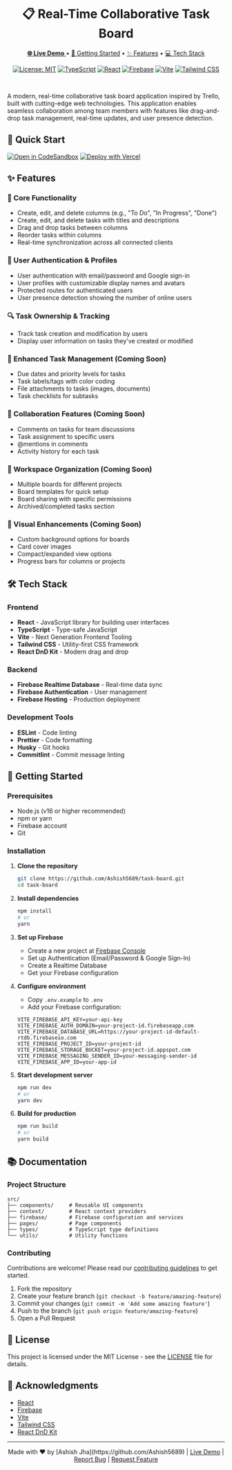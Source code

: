 <div align="center">
  <h1>📋 Real-Time Collaborative Task Board</h1>
  <p>
    <a href="https://task-board-gules-phi.vercel.app/" target="_blank">
      <strong>🌐 Live Demo</strong>
    </a>
    <span> • </span>
    <a href="#getting-started">🚀 Getting Started</a>
    <span> • </span>
    <a href="#features">✨ Features</a>
    <span> • </span>
    <a href="#tech-stack">💻 Tech Stack</a>
  </p>
  
  [![License: MIT](https://img.shields.io/badge/License-MIT-yellow.svg)](https://opensource.org/licenses/MIT)
  [![TypeScript](https://img.shields.io/badge/TypeScript-007ACC?style=flat&logo=typescript&logoColor=white)](https://www.typescriptlang.org/)
  [![React](https://img.shields.io/badge/React-20232A?style=flat&logo=react&logoColor=61DAFB)](https://reactjs.org/)
  [![Firebase](https://img.shields.io/badge/Firebase-FFCA28?style=flat&logo=firebase&logoColor=black)](https://firebase.google.com/)
  [![Vite](https://img.shields.io/badge/Vite-B73BFE?style=flat&logo=vite&logoColor=FFD62E)](https://vitejs.dev/)
  [![Tailwind CSS](https://img.shields.io/badge/Tailwind_CSS-38B2AC?style=flat&logo=tailwind-css&logoColor=white)](https://tailwindcss.com/)
</div>

<br/>

A modern, real-time collaborative task board application inspired by Trello, built with cutting-edge web technologies. This application enables seamless collaboration among team members with features like drag-and-drop task management, real-time updates, and user presence detection.

## 🚀 Quick Start

[![Open in CodeSandbox](https://img.shields.io/badge/Open%20in-CodeSandbox-blue?style=for-the-badge&logo=codesandbox)](https://codesandbox.io/s/github/yourusername/task-board)
[![Deploy with Vercel](https://vercel.com/button)](https://vercel.com/new/clone?repository-url=https%3A%2F%2Fgithub.com%2Fyourusername%2Ftask-board)

## ✨ Features

### 🎯 Core Functionality
- Create, edit, and delete columns (e.g., "To Do", "In Progress", "Done")
- Create, edit, and delete tasks with titles and descriptions
- Drag and drop tasks between columns
- Reorder tasks within columns
- Real-time synchronization across all connected clients

### 👥 User Authentication & Profiles
- User authentication with email/password and Google sign-in
- User profiles with customizable display names and avatars
- Protected routes for authenticated users
- User presence detection showing the number of online users

### 🔍 Task Ownership & Tracking
- Track task creation and modification by users
- Display user information on tasks they've created or modified

### 🚧 Enhanced Task Management (Coming Soon)
- Due dates and priority levels for tasks
- Task labels/tags with color coding
- File attachments to tasks (images, documents)
- Task checklists for subtasks

### 🤝 Collaboration Features (Coming Soon)
- Comments on tasks for team discussions
- Task assignment to specific users
- @mentions in comments
- Activity history for each task

### 📂 Workspace Organization (Coming Soon)
- Multiple boards for different projects
- Board templates for quick setup
- Board sharing with specific permissions
- Archived/completed tasks section

### 🎨 Visual Enhancements (Coming Soon)
- Custom background options for boards
- Card cover images
- Compact/expanded view options
- Progress bars for columns or projects

## 🛠️ Tech Stack

### Frontend
- **React** - JavaScript library for building user interfaces
- **TypeScript** - Type-safe JavaScript
- **Vite** - Next Generation Frontend Tooling
- **Tailwind CSS** - Utility-first CSS framework
- **React DnD Kit** - Modern drag and drop

### Backend
- **Firebase Realtime Database** - Real-time data sync
- **Firebase Authentication** - User management
- **Firebase Hosting** - Production deployment

### Development Tools
- **ESLint** - Code linting
- **Prettier** - Code formatting
- **Husky** - Git hooks
- **Commitlint** - Commit message linting

## 🚀 Getting Started

### Prerequisites

- Node.js (v16 or higher recommended)
- npm or yarn
- Firebase account
- Git

### Installation

1. **Clone the repository**
   ```bash
   git clone https://github.com/Ashish5689/task-board.git
   cd task-board
   ```

2. **Install dependencies**
   ```bash
   npm install
   # or
   yarn
   ```

3. **Set up Firebase**
   - Create a new project at [Firebase Console](https://console.firebase.google.com/)
   - Set up Authentication (Email/Password & Google Sign-In)
   - Create a Realtime Database
   - Get your Firebase configuration

4. **Configure environment**
   - Copy `.env.example` to `.env`
   - Add your Firebase configuration:
   ```env
   VITE_FIREBASE_API_KEY=your-api-key
   VITE_FIREBASE_AUTH_DOMAIN=your-project-id.firebaseapp.com
   VITE_FIREBASE_DATABASE_URL=https://your-project-id-default-rtdb.firebaseio.com
   VITE_FIREBASE_PROJECT_ID=your-project-id
   VITE_FIREBASE_STORAGE_BUCKET=your-project-id.appspot.com
   VITE_FIREBASE_MESSAGING_SENDER_ID=your-messaging-sender-id
   VITE_FIREBASE_APP_ID=your-app-id
   ```

5. **Start development server**
   ```bash
   npm run dev
   # or
   yarn dev
   ```

6. **Build for production**
   ```bash
   npm run build
   # or
   yarn build
   ```

## 📚 Documentation

### Project Structure

```
src/
├── components/     # Reusable UI components
├── context/        # React context providers
├── firebase/       # Firebase configuration and services
├── pages/          # Page components
├── types/          # TypeScript type definitions
└── utils/          # Utility functions
```

### Contributing

Contributions are welcome! Please read our [contributing guidelines](CONTRIBUTING.md) to get started.

1. Fork the repository
2. Create your feature branch (`git checkout -b feature/amazing-feature`)
3. Commit your changes (`git commit -m 'Add some amazing feature'`)
4. Push to the branch (`git push origin feature/amazing-feature`)
5. Open a Pull Request

## 📄 License

This project is licensed under the MIT License - see the [LICENSE](LICENSE) file for details.

## 🙏 Acknowledgments

- [React](https://reactjs.org/)
- [Firebase](https://firebase.google.com/)
- [Vite](https://vitejs.dev/)
- [Tailwind CSS](https://tailwindcss.com/)
- [React DnD Kit](https://dndkit.com/)

---

<div align="center">
  Made with ❤️ by [Ashish Jha](https://github.com/Ashish5689) | 
  <a href="https://task-board-gules-phi.vercel.app/">Live Demo</a> | 
  <a href="https://github.com/Ashish5689/task-board/issues">Report Bug</a> | 
  <a href="https://github.com/Ashish5689/task-board/pulls">Request Feature</a>
</div>